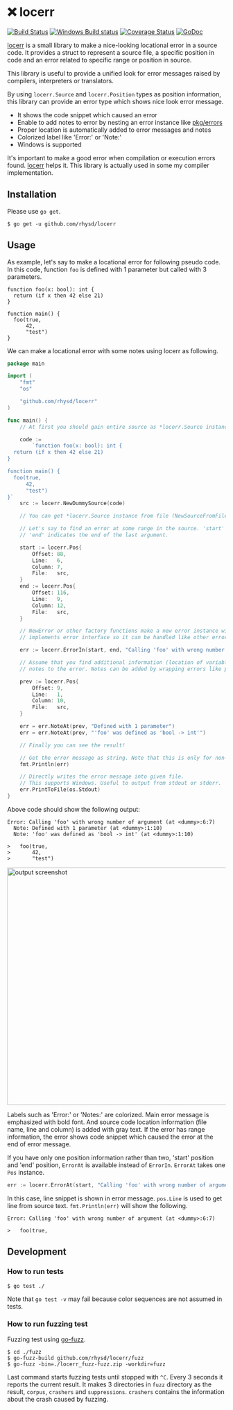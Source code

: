 :x: locerr
==========
[![Build Status][build badge]][travis result]
[![Windows Build status][windows build badge]][appveyor result]
[![Coverage Status][coverage status]][coverage result]
[![GoDoc][godoc badge]][locerr document]

[locerr][locerr document] is a small library to make a nice-looking locational error in a source code.
It provides a struct to represent a source file, a specific position in code and an error related to
specific range or position in source.

This library is useful to provide a unified look for error messages raised by compilers, interpreters
or translators.

By using `locerr.Source` and `locerr.Position` types as position information, this library can provide
an error type which shows nice look error message.

- It shows the code snippet which caused an error
- Enable to add notes to error by nesting an error instance like [pkg/errors](https://github.com/pkg/errors)
- Proper location is automatically added to error messages and notes
- Colorized label like 'Error:' or 'Note:'
- Windows is supported

It's important to make a good error when compilation or execution errors found. [locerr][locerr document]
helps it. This library is actually used in some my compiler implementation.

## Installation

Please use `go get`.

```console
$ go get -u github.com/rhysd/locerr
```

## Usage

As example, let's say to make a locational error for following pseudo code. In this code, function
`foo` is defined with 1 parameter but called with 3 parameters.

```
function foo(x: bool): int {
  return (if x then 42 else 21)
}

function main() {
  foo(true,
      42,
      "test")
}
```

We can make a locational error with some notes using locerr as following.

```go
package main

import (
	"fmt"
	"os"

	"github.com/rhysd/locerr"
)

func main() {
	// At first you should gain entire source as *locerr.Source instance.

	code :=
		`function foo(x: bool): int {
  return (if x then 42 else 21)
}

function main() {
  foo(true,
      42,
      "test")
}`
	src := locerr.NewDummySource(code)

	// You can get *locerr.Source instance from file (NewSourceFromFile) or stdin (NewSourceFromStdin) also.

	// Let's say to find an error at some range in the source. 'start' indicates the head of the first argument.
    // 'end' indicates the end of the last argument.

	start := locerr.Pos{
		Offset: 88,
		Line:   6,
		Column: 7,
		File:   src,
	}
	end := locerr.Pos{
		Offset: 116,
		Line:   9,
		Column: 12,
		File:   src,
	}

	// NewError or other factory functions make a new error instance with the range. locerr.Error instance
	// implements error interface so it can be handled like other error types.

	err := locerr.ErrorIn(start, end, "Calling 'foo' with wrong number of argument")

	// Assume that you find additional information (location of variable and its type). Then you can add some
	// notes to the error. Notes can be added by wrapping errors like pkg/errors library.

	prev := locerr.Pos{
		Offset: 9,
		Line:   1,
		Column: 10,
		File:   src,
	}

	err = err.NoteAt(prev, "Defined with 1 parameter")
	err = err.NoteAt(prev, "'foo' was defined as 'bool -> int'")

	// Finally you can see the result!

	// Get the error message as string. Note that this is only for non-Windows OS.
	fmt.Println(err)

	// Directly writes the error message into given file.
	// This supports Windows. Useful to output from stdout or stderr.
	err.PrintToFile(os.Stdout)
}
```

Above code should show the following output:

```
Error: Calling 'foo' with wrong number of argument (at <dummy>:6:7)
  Note: Defined with 1 parameter (at <dummy>:1:10)
  Note: 'foo' was defined as 'bool -> int' (at <dummy>:1:10)

>   foo(true,
>       42,
>       "test")

```

<img src="https://github.com/rhysd/ss/blob/master/locerr/output.png?raw=true" width="547" alt="output screenshot"/>

Labels such as 'Error:' or 'Notes:' are colorized. Main error message is emphasized with bold font.
And source code location information (file name, line and column) is added with gray text.
If the error has range information, the error shows code snippet which caused the error at the end
of error message.

If you have only one position information rather than two, 'start' position and 'end' position,
`ErrorAt` is available instead of `ErrorIn`. `ErrorAt` takes one `Pos` instance.

```go
err := locerr.ErrorAt(start, "Calling 'foo' with wrong number of argument")
```

In this case, line snippet is shown in error message. `pos.Line` is used to get line from source text.
`fmt.Println(err)` will show the following.

```
Error: Calling 'foo' with wrong number of argument (at <dummy>:6:7)

>   foo(true,

```


## Development

### How to run tests

```console
$ go test ./
```

Note that `go test -v` may fail because color sequences are not assumed in tests.

### How to run fuzzing test

Fuzzing test using [go-fuzz][].

```console
$ cd ./fuzz
$ go-fuzz-build github.com/rhysd/locerr/fuzz
$ go-fuzz -bin=./locerr_fuzz-fuzz.zip -workdir=fuzz
```

Last command starts fuzzing tests until stopped with `^C`. Every 3 seconds it reports the current
result. It makes 3 directories in `fuzz` directory as the result, `corpus`, `crashers` and
`suppressions`. `crashers` contains the information about the crash caused by fuzzing.

[locerr document]: https://godoc.org/github.com/rhysd/locerr
[build badge]: https://travis-ci.org/rhysd/locerr.svg?branch=master
[travis result]: https://travis-ci.org/rhysd/locerr
[coverage status]: https://codecov.io/gh/rhysd/locerr/branch/master/graph/badge.svg
[coverage result]: https://codecov.io/gh/rhysd/locerr
[windows build badge]: https://ci.appveyor.com/api/projects/status/v4ghlgka6e6st2mn/branch/master?svg=true
[appveyor result]: https://ci.appveyor.com/project/rhysd/locerr/branch/master
[godoc badge]: https://godoc.org/github.com/rhysd/locerr?status.svg
[go-fuzz]: https://github.com/dvyukov/go-fuzz
